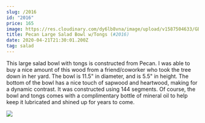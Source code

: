 ```yaml
---
slug: /2016
id: "2016"
price: 165
image: https://res.cloudinary.com/dy6lb8vna/image/upload/v1587504633/GB%20Bowlworks%20Gallery/2016a.jpg
title: Pecan Large Salad Bowl w/Tongs (#2016)
date: 2020-04-21T21:30:01.200Z
tag: salad
---
```

This large salad bowl with tongs is constructed from Pecan.  I was able to buy a nice amount of this wood from a friend/coworker who took the tree down in her yard.  The bowl is 11.5" in diameter, and is 5.5" in height.  The bottom of the bowl has a nice touch of sapwood and heartwood, making for a dynamic contrast.  It was constructed using 144 segments.  Of course, the bowl and tongs comes with a complimentary bottle of mineral oil to help keep it lubricated and shined up for years to come.

![](https://res.cloudinary.com/dy6lb8vna/image/upload/v1587504882/GB%20Bowlworks%20Gallery/2016b.jpg)